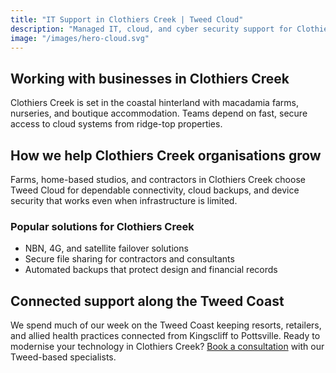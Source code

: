 ```yaml
---
title: "IT Support in Clothiers Creek | Tweed Cloud"
description: "Managed IT, cloud, and cyber security support for Clothiers Creek businesses along the Tweed Coast."
image: "/images/hero-cloud.svg"
---
```


## Working with businesses in Clothiers Creek
Clothiers Creek is set in the coastal hinterland with macadamia farms, nurseries, and boutique accommodation. Teams depend on fast, secure access to cloud systems from ridge-top properties.

## How we help Clothiers Creek organisations grow
Farms, home-based studios, and contractors in Clothiers Creek choose Tweed Cloud for dependable connectivity, cloud backups, and device security that works even when infrastructure is limited.

### Popular solutions for Clothiers Creek
- NBN, 4G, and satellite failover solutions
- Secure file sharing for contractors and consultants
- Automated backups that protect design and financial records

## Connected support along the Tweed Coast
We spend much of our week on the Tweed Coast keeping resorts, retailers, and allied health practices connected from Kingscliff to Pottsville. Ready to modernise your technology in Clothiers Creek? [Book a consultation](/consultation/) with our Tweed-based specialists.
